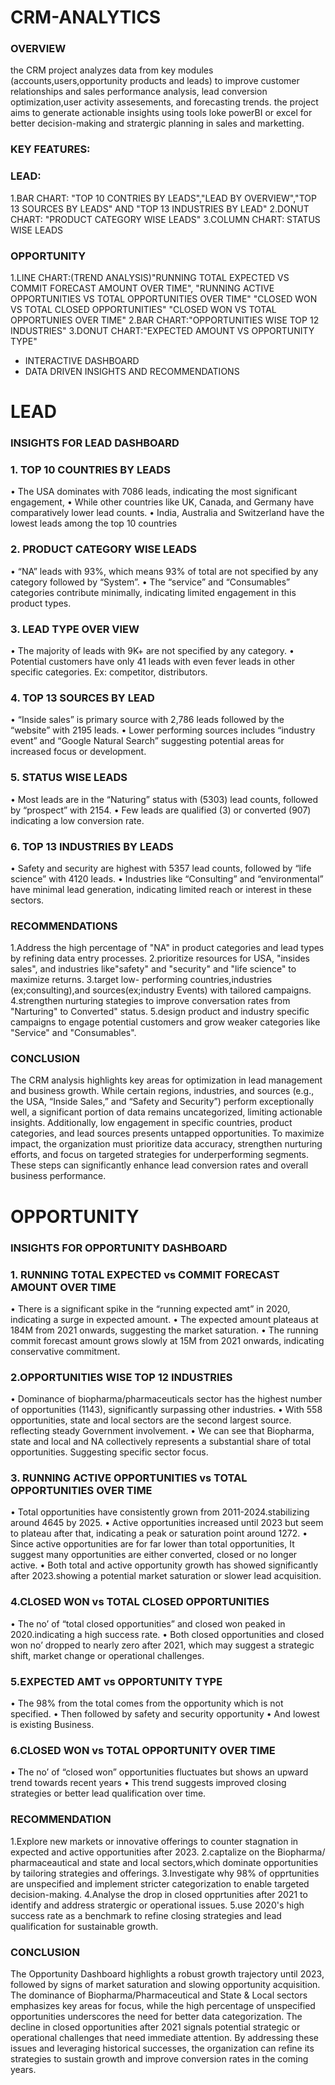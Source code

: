 # CRM-ANALYTICS
### OVERVIEW
the CRM project analyzes data from key modules (accounts,users,opportunity products and leads) to improve customer relationships and sales performance analysis, lead conversion optimization,user activity assesements, and forecasting trends. the project aims to generate actionable insights using tools loke powerBI or excel for better decision-making and stratergic planning in sales and marketting.

### KEY FEATURES:
### LEAD:
1.BAR CHART: "TOP 10 CONTRIES BY LEADS","LEAD BY OVERVIEW","TOP 13 SOURCES BY LEADS" AND "TOP 13 INDUSTRIES BY LEAD"
2.DONUT CHART: "PRODUCT CATEGORY WISE LEADS"
3.COLUMN CHART: STATUS WISE LEADS
### OPPORTUNITY
1.LINE CHART:(TREND ANALYSIS)"RUNNING TOTAL EXPECTED VS COMMIT FORECAST AMOUNT OVER TIME",
                             "RUNNING ACTIVE OPPORTUNITIES VS TOTAL OPPORTUNITIES OVER TIME"
                             "CLOSED WON VS TOTAL CLOSED OPPORTUNITIES"
                             "CLOSED WON VS TOTAL OPPORTUNIES OVER TIME"
2.BAR CHART:"OPPORTUNITIES WISE TOP 12 INDUSTRIES"
3.DONUT CHART:"EXPECTED AMOUNT VS OPPORTUNITY TYPE"
* INTERACTIVE DASHBOARD
* DATA DRIVEN INSIGHTS AND RECOMMENDATIONS

# LEAD
### INSIGHTS FOR LEAD DASHBOARD

### 1.	TOP 10 COUNTRIES BY LEADS
•	The USA dominates with 7086 leads, indicating the most significant engagement,
•	While other countries like UK, Canada, and Germany have comparatively lower lead counts.
•	India, Australia and Switzerland have the lowest leads among the top 10 countries
  
### 2.	PRODUCT CATEGORY WISE LEADS
•	“NA” leads with 93%, which means 93% of total are not specified by any category followed by “System”.
•	The “service” and “Consumables” categories contribute minimally, indicating limited engagement in this product types.

### 3.	LEAD TYPE OVER VIEW
•	The majority of leads with 9K+ are not specified by any category.
•	Potential customers have only 41 leads with even fever leads in other specific categories.
Ex: competitor, distributors.

### 4.	TOP 13 SOURCES BY LEAD
•	“Inside sales” is primary source with 2,786 leads followed by the “website” with 2195 leads.
•	Lower performing sources includes “industry event” and “Google Natural Search” suggesting potential areas for increased focus or development.

### 5.	STATUS WISE LEADS
•	Most leads are in the “Naturing” status with (5303) lead counts, followed by “prospect” with 2154.
•	Few leads are qualified (3) or converted (907) indicating a low conversion rate.

### 6.	TOP 13 INDUSTRIES BY LEADS
•	Safety and security are highest with 5357 lead counts, followed by “life science” with 4120 leads.
•	Industries like “Consulting” and “environmental” have minimal lead generation, indicating limited reach or interest in these sectors.

### RECOMMENDATIONS
1.Address the high percentage of "NA" in product categories and lead types by refining data entry processes.
2.prioritize resources for USA, "insides sales", and industries like"safety" and "security" and "life science" to maximize returns.
3.target low- performing countries,industries (ex;consulting),and sources(ex;industry Events) with tailored campaigns.
4.strengthen nurturing stategies to improve conversation rates from "Narturing" to Converted" status.
5.design product and industry specific campaigns to engage potential customers and grow weaker categories like "Service" and "Consumables".

### CONCLUSION
The CRM analysis highlights key areas for optimization in lead management and business growth. While certain regions, industries, and sources (e.g., the USA, “Inside Sales,” and “Safety and Security”) perform exceptionally well, a significant portion of data remains uncategorized, limiting actionable insights. Additionally, low engagement in specific countries, product categories, and lead sources presents untapped opportunities. To maximize impact, the organization must prioritize data accuracy, strengthen nurturing efforts, and focus on targeted strategies for underperforming segments. These steps can significantly enhance lead conversion rates and overall business performance.

# OPPORTUNITY
### INSIGHTS FOR OPPORTUNITY DASHBOARD

### 1.	RUNNING TOTAL EXPECTED vs COMMIT FORECAST AMOUNT OVER TIME
•	There is a significant spike in the “running expected amt” in 2020, indicating a surge in expected amount.
•	The expected amount plateaus at 184M from 2021 onwards, suggesting the market saturation.
•	The running commit forecast amount grows slowly at 15M from 2021 onwards, indicating conservative commitment.

### 2.OPPORTUNITIES WISE TOP 12 INDUSTRIES
•	Dominance of biopharma/pharmaceuticals sector has the highest number of opportunities (1143), significantly surpassing other industries.
•	With 558 opportunities, state and local sectors are the second largest source. reflecting steady Government involvement.
•	We can see that Biopharma, state and local and NA collectively represents a substantial share of total opportunities. Suggesting specific sector focus.

### 3. RUNNING ACTIVE OPPORTUNITIES vs TOTAL OPPORTUNITIES OVER TIME
•	Total opportunities have consistently grown from 2011-2024.stabilizing around 4645 by 2025.
•	Active opportunities increased until 2023 but seem to plateau after that, indicating a peak or saturation point around 1272.
•	Since active opportunities are for far lower than total opportunities, It suggest many opportunities are either converted, closed or no longer active.
•	Both total and active opportunity growth has showed significantly after 2023.showing a potential market saturation or slower lead acquisition.

### 4.CLOSED WON vs TOTAL CLOSED OPPORTUNITIES
•	The no’ of “total closed opportunities” and closed won peaked in 2020.indicating a high success rate.
•	Both closed opportunities and closed won no’ dropped to nearly zero after 2021, which may suggest a strategic shift, market change or operational challenges.

### 5.EXPECTED AMT vs OPPORTUNITY TYPE
•	The 98% from the total comes from the opportunity which is not specified.
•	Then followed by safety and security opportunity 
•	And lowest is existing Business.
### 6.CLOSED WON vs TOTAL OPPORTUNITY OVER TIME
•	The no’ of “closed won” opportunities fluctuates but shows an upward trend towards recent years
•	This trend suggests improved closing strategies or better lead qualification over time. 

### RECOMMENDATION
1.Explore new markets or innovative offerings to counter stagnation in expected and active opportunities after 2023.
2.captalize on the Biopharma/ pharmaceautical and state and local sectors,which dominate opportunities by tailoring strategies and offerings.
3.Investigate why 98% of opprtunities are unspecified and implement stricter categorization to enable targeted decision-making.
4.Analyse the drop in closed opprtunities after 2021 to identify and address stratergic or operational issues.
5.use 2020's high success rate as a benchmark to refine closing strategies and lead qualification for sustainable growth.

### CONCLUSION
The Opportunity Dashboard highlights a robust growth trajectory until 2023, followed by signs of market saturation and slowing opportunity acquisition. The dominance of Biopharma/Pharmaceutical and State & Local sectors emphasizes key areas for focus, while the high percentage of unspecified opportunities underscores the need for better data categorization. The decline in closed opportunities after 2021 signals potential strategic or operational challenges that need immediate attention. By addressing these issues and leveraging historical successes, the organization can refine its strategies to sustain growth and improve conversion rates in the coming years.


